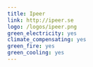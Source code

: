 ```yaml
---
title: Ipeer
link: http://ipeer.se
logo: /logos/ipeer.png
green_electricity: yes
climate_compensating: yes
green_fire: yes
green_cooling: yes
---
```

